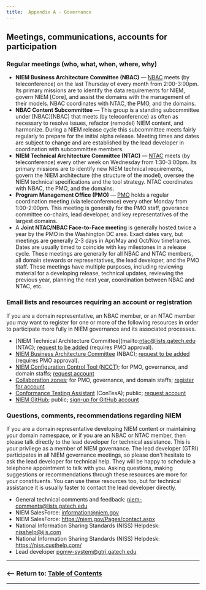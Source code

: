 ```yaml
---
title:  Appendix A - Governance
---
```


## Meetings, communications, accounts for participation


### Regular meetings (who, what, when, where, why)

- __NIEM Business Architecture Committee (NBAC)__ &mdash; [NBAC](https://www.niem.gov/meet-us/nbac/Pages/default.aspx) meets (by teleconference) on the last Thursday of every month from 2:00-3:00pm.  Its primary missions are to identify the data requirements for NIEM, govern NIEM [Core], and assist the domains with the management of their models.  NBAC coordinates with NTAC, the PMO, and the domains.
- __NBAC Content Subcommittee__ &mdash; This group is a standing subcommittee under [NBAC][NBAC] that meets (by teleconference) as often as necessary to resolve issues, refactor (remodel) NIEM content, and harmonize. During a NIEM release cycle this subcommittee meets fairly regularly to prepare for the initial alpha release. Meeting times and dates are subject to change and are established by the lead developer in coordination with subcommittee members. 
- __NIEM Technical Architecture Committee (NTAC)__ &mdash; [NTAC](https://www.niem.gov/meet-us/ntac/Pages/default.aspx) meets (by teleconference) every other week on Wednesday from 1:30-3:00pm.  Its primary missions are to identify new NIEM technical requirements, govern the NIEM architecture (the structure of the model), oversee the NIEM technical specifications and the tool strategy. NTAC coordinates with NBAC, the PMO, and the domains. 
- __Program Management Office (PMO)__ &mdash; [PMO](https://www.niem.gov/meet-us/Pages/pmo.aspx) holds a regular coordination meeting (via teleconference) every other Monday from 1:00-2:00pm. This meeting is generally for the PMO staff, goverance committee co-chairs, lead developer, and key representatives of the largest domains. 
- A __Joint NTAC/NBAC Face-to-Face meeting__ is generally hosted twice a year by the PMO in the Washington DC area. Exact dates vary, but meetings are generally 2-3 days in Apr/May and Oct/Nov timeframes. Dates are usually timed to coincide with key milestones in a release cycle.  These meetings are generally for all NBAC and NTAC members, all domain stewards or representatives, the lead developer, and the PMO staff. These meetings have multiple purposes, including reviewing material for a developing release, technical updates, reviewing the previous year, planning the next year, coordination between NBAC and NTAC, etc.


### Email lists and resources requiring an account or registration

If you are a domain representative, an NBAC member, or an NTAC member you may want to register for one or more of the following resources in order to participate more fully in NIEM governance and its associated processes. 

- [NIEM Technical Architecture Committee](mailto:ntac@lists.gatech.edu (NTAC); [request to be added](mailto:ntac-request@lists.gatech.edu) (requires PMO approval).
- [NIEM Business Architecture Committee](mailto:nbac@lists.gatech.edu) (NBAC); [request to be added](mailto:nbac-request@lists.gatech.edu) (requires PMO approval).
- [NIEM Configuration Control Tool (NCCT)](https://niem.gtri.gatech.edu/ncct/); for PMO, governance, and domain staffs; [request account](mailto:pgmw-system@gtri.gatech.edu)
- [Collaboration zones](https://www.niem.gov/myniem/Pages/myNIEM-features.aspx); for PMO, governance, and domain staffs; [register for account](https://www.niem.gov/Pages/Register.aspx)
- [Conformance Testing Assistant](https://tools.niem.gov/contesa/) (ConTesA); public; [request account](https://tools.niem.gov/contesa/registration)
- [NIEM GitHub](https://niem.github.io/); public; [sign-up for GitHub account](https://github.com/)


### Questions, comments, recommendations regarding NIEM

If you are a domain representative developing NIEM content or maintaining your domain namespace, or if you are an NBAC or NTAC member, then please talk directly to the lead developer for technical assistance. This is your privilege as a member of NIEM governance. The lead developer (GTRI) participates in all NIEM governance meetings, so please don't hesitate to ask the lead developer for technical help. They will be happy to schedule a telephone appointment to talk with you. Asking questions, making suggestions or recommendations through these resources are more for your constituents. You can use these resources too, but for technical assistance it is usually faster to contact the lead developer directly.

  - General technical comments and feedback:  <niem-comments@lists.gatech.edu>
  - NIEM SalesForce:  <information@niem.gov>
  - NIEM SalesForce:  <https://niem.gov/Pages/contact.aspx>
  - National Information Sharing Standards (NISS) Helpdesk:  <nisshelp@ijis.com>
  - National Information Sharing Standards (NISS) Helpdesk:  <https://niss.custhelp.com/>
  - Lead developer <pgmw-system@gtri.gatech.edu>

----

### <&mdash;&mdash; Return to:  [Table of Contents](./index.html)

----

